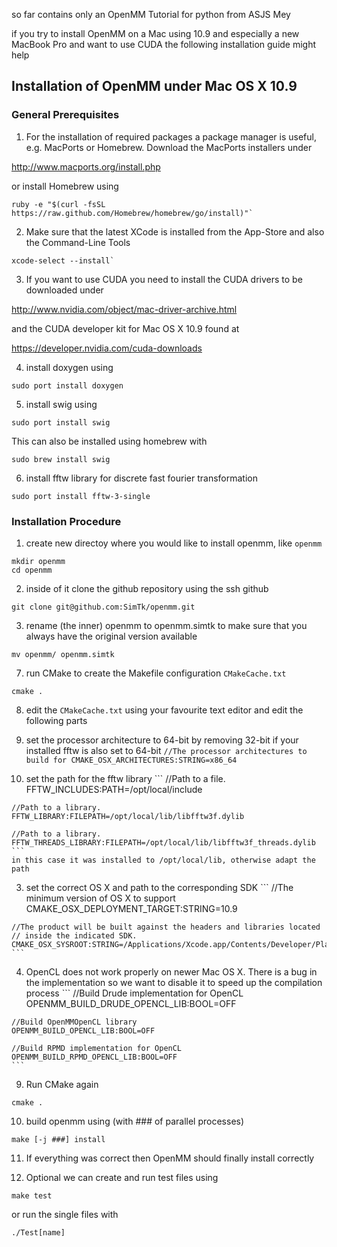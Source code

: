 so far contains only an OpenMM Tutorial for python from ASJS Mey

if you try to install OpenMM on a Mac using 10.9  and especially a new MacBook Pro and want to use CUDA the following installation guide might help

## Installation of OpenMM under Mac OS X 10.9

### General Prerequisites
1. For the installation of required packages a package manager is useful, e.g. MacPorts or Homebrew.
  Download the MacPorts installers under
  
  http://www.macports.org/install.php

  or install Homebrew using
  ```
  ruby -e "$(curl -fsSL https://raw.github.com/Homebrew/homebrew/go/install)"`
  ```

2. Make sure that the latest XCode is installed from the App-Store and also the Command-Line Tools
  ```
  xcode-select --install`
  ```

3. If you want to use CUDA you need to install the CUDA drivers to be downloaded under

  http://www.nvidia.com/object/mac-driver-archive.html

  and the CUDA developer kit for Mac OS X 10.9 found at
  
  https://developer.nvidia.com/cuda-downloads
  
4. install doxygen using
  ```
  sudo port install doxygen
  ```

5. install swig using
  ```
  sudo port install swig
  ```
  This can also be installed using homebrew with
  ```
  sudo brew install swig
  ```

6. install fftw library for discrete fast fourier transformation
  ```
  sudo port install fftw-3-single
  ```


### Installation Procedure
1. create new directoy where you would like to install openmm, like `openmm`
  ```
  mkdir openmm
  cd openmm
  ```

2. inside of it clone the github repository using the ssh github
  ```
  git clone git@github.com:SimTk/openmm.git
  ```

3. rename (the inner) openmm to openmm.simtk to make sure that you always have the original version available
  ```
  mv openmm/ openmm.simtk
  ```

7. run CMake to create the Makefile configuration `CMakeCache.txt`
  ```
  cmake .
  ```

8. edit the `CMakeCache.txt` using your favourite text editor and edit the following parts
  1. set the processor architecture to 64-bit by removing 32-bit if your installed fftw is also set to 64-bit
    ```
    //The processor architectures to build for
    CMAKE_OSX_ARCHITECTURES:STRING=x86_64
    ```

  2. set the path for the fftw library 
    ```
    //Path to a file.
    FFTW_INCLUDES:PATH=/opt/local/include 

    //Path to a library.
    FFTW_LIBRARY:FILEPATH=/opt/local/lib/libfftw3f.dylib
  
    //Path to a library.
    FFTW_THREADS_LIBRARY:FILEPATH=/opt/local/lib/libfftw3f_threads.dylib
    ```
    in this case it was installed to /opt/local/lib, otherwise adapt the path 

  3. set the correct OS X and path to the corresponding SDK
    ```
    //The minimum version of OS X to support
    CMAKE_OSX_DEPLOYMENT_TARGET:STRING=10.9
    
    //The product will be built against the headers and libraries located
    // inside the indicated SDK.
    CMAKE_OSX_SYSROOT:STRING=/Applications/Xcode.app/Contents/Developer/Platforms/MacOSX.platform/Developer/SDKs/MacOSX10.9.sdk
    ```

  4. OpenCL does not work properly on newer Mac OS X. There is a bug in the implementation so we want to disable it to speed up the compilation process
    ```
    //Build Drude implementation for OpenCL
    OPENMM_BUILD_DRUDE_OPENCL_LIB:BOOL=OFF  

    //Build OpenMMOpenCL library
    OPENMM_BUILD_OPENCL_LIB:BOOL=OFF

    //Build RPMD implementation for OpenCL
    OPENMM_BUILD_RPMD_OPENCL_LIB:BOOL=OFF
    ```

9. Run CMake again
  ```
  cmake .
  ```

10. build openmm using (with ### of parallel processes)
  ```
  make [-j ###] install
  ```

11. If everything was correct then OpenMM should finally install correctly

12. Optional we can create and run test files using 
  ```
  make test
  ```
  or run the single files with
  ```
  ./Test[name]
  ```

